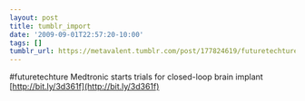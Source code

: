 ```yaml
---
layout: post
title: tumblr_import
date: '2009-09-01T22:57:20-10:00'
tags: []
tumblr_url: https://metavalent.tumblr.com/post/177824619/futuretechture-medtronic-starts-trials-for
---
```

#futuretechture Medtronic starts trials for closed-loop brain implant [http://bit.ly/3d361f](http://bit.ly/3d361f)

